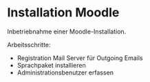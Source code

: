 # Installation Moodle
Inbetriebnahme einer Moodle-Installation.

Arbeitsschritte:
* Registration Mail Server für Outgoing Emails
* Sprachpaket installieren
* Administrationsbenutzer erfassen